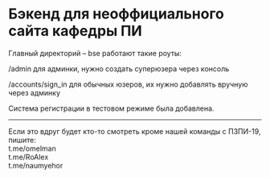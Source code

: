 <h1>Бэкенд для неоффициального сайта кафедры ПИ</h1>
Главный директорий – bse
работают такие роуты:
    <p>/admin для админки, нужно создать суперюзера через консоль</p>
    <p>/accounts/sign_in для обычных юзеров, их нужно добавлять вручную через админку</p>
    Система регистрации в тестовом режиме была добавлена.
    <hr>
    <p>Если это вдруг будет кто-то смотреть кроме нашей команды с ПЗПИ-19, пишите:
    <br> t.me/omelman <br> t.me/RoAlex <br> t.me/naumyehor</p>
    